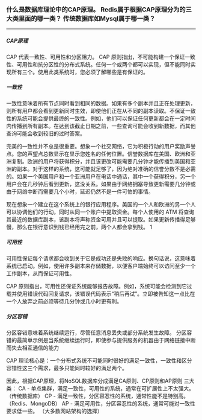 ### 什么是数据库理论中的CAP原理。 Redis属于根据CAP原理分为的三大类里面的哪一类？ 传统数据库如Mysql属于哪一类？

------

##### CAP原理

CAP 代表一致性、可用性和分区阻力。 CAP 原则指出，不可能构建一个保证一致性、可用性和抗分区性的分布式系统。任何一个或两个都可以实现，但不能同时实现所有三个。使用此类系统时，您必须了解哪些是有保证的。

##### 一致性

一致性意味着所有节点同时看到相同的数据。如果有多个副本并且正在处理更新，则所有用户都会看到更新同时生效，即使他们正在从不同的副本读取。不保证一致性的系统可能会提供最终的一致性。例如，他们可以保证任何更新都会在一定时间内传播到所有副本。在达到该截止日期之前，一些查询可能会收到新数据，而其他查询可能会收到较旧的过时答案。

完美的一致性并不总是很重要。想象一个社交网络，它为积极行动的用户奖励声誉点。您的声望点总数显示在显示您姓名的任何位置。信誉数据库在美国、欧洲和亚洲复制。欧洲的用户将获得积分，并且该更改可能需要几分钟才能传播到美国和亚洲的副本。对于这样的系统，这可能就足够了，因为绝对准确的信誉分数不是必需的。如果一个美国用户和一个亚洲用户在电话中通话，其中一个获得积分，另一个用户会在几秒钟后看到更新，这没关系。如果由于网络拥塞导致更新需要几分钟或由于网络中断而需要几个小时，延迟仍然不是一件可怕的事情。

现在想象一个建立在这个系统上的银行应用程序。美国的一个人和欧洲的另一个人可以协调他们的行动，同时从同一个账户中提取资金。每个人使用的 ATM 将查询其最近的数据库副本，该副本将声称资金可用并且可以提取。如果更新传播得足够慢，那么在银行意识到钱已经用完之前，两个人都会拿到钱。 1

##### 可用性

可用性保证每个请求都会收到关于它是成功还是失败的响应。换句话说，这意味着系统已启动。例如，使用许多副本来存储数据，以便客户端始终可以访问至少一个工作副本，从而保证可用性。

CAP 原则指出，可用性还保证系统能够报告故障。例如，系统可能会检测到它过载并使用错误代码回复请求，该错误代码表示“稍后再试”。立即被告知这一点比在一个人放弃之前必须等待几分钟或几小时更有利。


##### 分区容错

分区容错意味着系统继续运行，尽管任意消息丢失或部分系统发生故障。 分区容错的最简单示例是当系统继续运行时，即使参与提供服务的机器由于网络链接中断而失去相互通信的能力



CAP 理论核心是：一个分布式系统不可能同时很好的满足一致性，一致性和区分容错性这三个需求，最多只能同时较好的满足两个。

因此，根据CAP原理，将NoSQL数据库分成满足CA原则、CP原则和AP原则 三大类：
CA - 单点集群，满足一致性，可用性的系统，通常在可扩展性上不太强大。 （传统数据库）
CP - 满足一致性，分区容忍性的系统，通常性能不是特别高。 （Redis、MongoDB）
AP - 满足可用性，分区容忍性的系统，通常可能对一致性要求低一些。 （大多数网站架构的选择）
